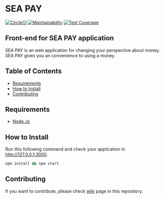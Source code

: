 # SEA PAY

[![CircleCI](https://circleci.com/gh/bravo-compfest/seapay-fe.svg?style=svg)](https://circleci.com/gh/bravo-compfest/seapay-fe) [![Maintainability](https://api.codeclimate.com/v1/badges/6bef6392a7367daa8c14/maintainability)](https://codeclimate.com/github/bravo-compfest/seapay-fe/maintainability) [![Test Coverage](https://api.codeclimate.com/v1/badges/6bef6392a7367daa8c14/test_coverage)](https://codeclimate.com/github/bravo-compfest/seapay-fe/test_coverage)

## Front-end for SEA PAY application

SEA PAY is an web application for changing your perspective about money. SEA PAY gives you an convenience to using a money.

## Table of Contents

- [Requirements](#requirement)
- [How to Install](#how-to-install)
- [Contributing](#contributing)

## Requirements

- [Node Js](https://nodejs.org/en/)

## How to Install

Run this following command and check your application in <http://127.0.0.1:3000>.

```bash
npm install && npm start
```

## Contributing

If you want to contribute, please check [wiki](https://github.com/bravo-compfest/seapay-fe/wiki) page in this repository.

